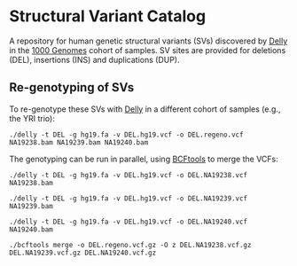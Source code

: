 Structural Variant Catalog
==========================

A repository for human genetic structural variants (SVs) discovered by [Delly](http://github.com/tobiasrausch/delly) in the [1000 Genomes](http://www.1000genomes.org) cohort of samples. SV sites are provided for deletions (DEL), insertions (INS) and duplications (DUP).


Re-genotyping of SVs
--------------------

To re-genotype these SVs with [Delly](http://github.com/tobiasrausch/delly) in a different cohort of samples (e.g., the YRI trio):

`./delly -t DEL -g hg19.fa -v DEL.hg19.vcf -o DEL.regeno.vcf NA19238.bam NA19239.bam NA19240.bam`

The genotyping can be run in parallel, using [BCFtools](http://github.com/samtools/bcftools) to merge the VCFs:

`./delly -t DEL -g hg19.fa -v DEL.hg19.vcf -o DEL.NA19238.vcf NA19238.bam`

`./delly -t DEL -g hg19.fa -v DEL.hg19.vcf -o DEL.NA19239.vcf NA19239.bam`

`./delly -t DEL -g hg19.fa -v DEL.hg19.vcf -o DEL.NA19240.vcf NA19240.bam`

`./bcftools merge -o DEL.regeno.vcf.gz -O z DEL.NA19238.vcf.gz DEL.NA19239.vcf.gz DEL.NA19240.vcf.gz`
